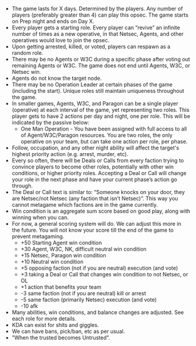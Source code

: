 
- The game lasts for X days. Determined by the players. Any number of players (preferably greater than 4) can play this opsec. The game starts on Prep night and ends on Day X.
- Every player gets a starting role. Every player can “revive” an infinite number of times as a new operative, in that Netsec, Agents, and other operatives would love to join the opsec.
- Upon getting arrested, killed, or voted, players can respawn as a random role.
- There may be no Agents or W3C during a specific phase after voting out remaining Agents or W3C. The game does not end until Agents, W3C, or Netsec win.
- Agents do not know the target node.
- There may be no Operation Leader at certain phases of the game (including the start). Unique roles still maintain uniqueness throughout the game.
- In smaller games, Agents, W3C, and Paragon can be a single player (operative) at each interval of the game, yet representing two roles. This player gets to have 2 actions per day and night, one per role. This will be indicated by the passive below:
    - One Man Operation - You have been assigned with full access to all of Agent/W3C/Paragon resources. You are two roles, the only operative on your team, but can take one action per role, per phase.
- Follow, occupation, and any other night ability will affect the target's highest priority action (e.g. arrest, murder, etc).
- Every so often, there will be Deals or Calls from every faction trying to convince players to become other roles, potentially with other win conditions, or higher priority roles. Accepting a Deal or Call will change your role in the next phase and have your current phase’s action go through.
- The Deal or Call text is similar to: “Someone knocks on your door, they are Netsec/not Netsec (any faction that isn’t Netsec)”. This way you cannot metagame which factions are in the game currently.
- Win condition is an aggregate sum score based on good play, along with winning when you can.
- For now, a general scoring system will do. We can adjust this more in the future. You will not know your score till the end of the game to prevent metagaming.
    - +50 Starting Agent win condition
    - +30 Agent, W3C, NK, difficult neutral win condition
    - +15 Netsec, Paragon win condition
    - +10 Neutral win condition
    - +5 opposing faction (not if you are neutral) execution (and vote)
    - +3 taking a Deal or Call that changes win condition to not Netsec, or OL
    - +1 action that benefits your team
    - -3 same faction (not if you are neutral) kill or arrest
    - -5 same faction (primarily Netsec) execution (and vote)
    - -10 afk
- Many abilities, win conditions, and balance changes are adjusted. See each role for more details.
- KDA can exist for shits and giggles.
- We can have bans, pick/ban, etc as per usual.
- ”When the trusted becomes Untrusted”.

<br>
